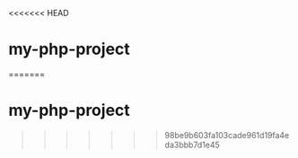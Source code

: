 <<<<<<< HEAD
# my-php-project
=======
# my-php-project
>>>>>>> 98be9b603fa103cade961d19fa4eda3bbb7d1e45
